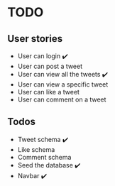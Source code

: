# TODO

## User stories

- User can login ✔️
- User can post a tweet
- User can view all the tweets ✔️
- User can view a specific tweet
- User can like a tweet
- User can comment on a tweet

## Todos

- Tweet schema ✔️
- Like schema
- Comment schema
- Seed the database ✔️
- Navbar ✔️
